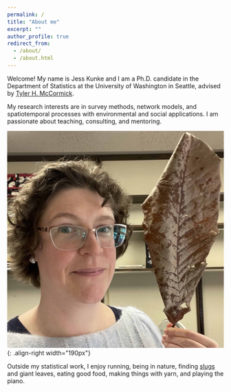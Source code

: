 ```yaml
---
permalink: /
title: "About me"
excerpt: ""
author_profile: true
redirect_from: 
  - /about/
  - /about.html
---
```


Welcome!  My name is Jess Kunke and I am a Ph.D. candidate in the Department of Statistics at the University of Washington in Seattle, advised by [Tyler H. McCormick](https://thmccormick.github.io/).

My research interests are in survey methods, network models, and spatiotemporal processes with environmental and social applications.  I am passionate about teaching, consulting, and mentoring.

![These giant leaves fall in the UW Seattle quad](/images/BigLeaf_square.jpg){: .align-right width="190px"}

Outside my statistical work, I enjoy running, being in nature, finding [slugs](https://www.nps.gov/olym/learn/nature/slugs.htm) and giant leaves, eating good food, making things with yarn, and playing the piano.

